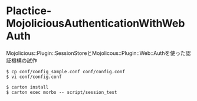 Plactice-MojoliciousAuthenticationWithWebAuth
=============================================

Mojolicious::Plugin::SessionStoreとMojolicous::Plugin::Web::Authを使った認証機構の試作

    $ cp conf/config_sample.conf conf/config.conf
    $ vi conf/config.conf

    $ carton install
    $ carton exec morbo -- script/session_test


